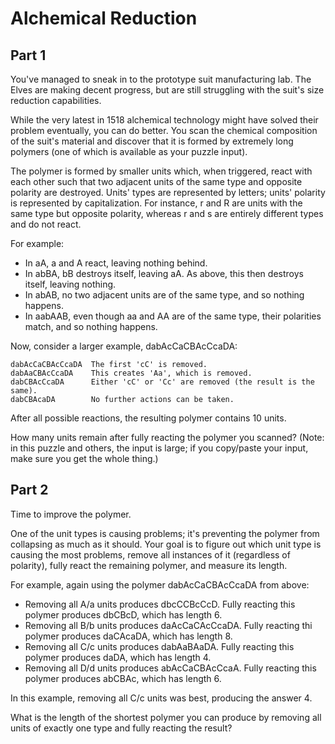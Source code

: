 Alchemical Reduction
====================

Part 1
------

You've managed to sneak in to the prototype suit manufacturing lab.
The Elves are making decent progress, but are still struggling with
the suit's size reduction capabilities.

While the very latest in 1518 alchemical technology might have
solved their problem eventually, you can do better. You scan the
chemical composition of the suit's material and discover that it
is formed by extremely long polymers (one of which is available as
your puzzle input).

The polymer is formed by smaller units which, when triggered, react
with each other such that two adjacent units of the same type and
opposite polarity are destroyed. Units' types are represented by
letters; units' polarity is represented by capitalization. For
instance, r and R are units with the same type but opposite polarity,
whereas r and s are entirely different types and do not react.

For example:

  - In aA, a and A react, leaving nothing behind.
  - In abBA, bB destroys itself, leaving aA. As above, this then destroys
    itself, leaving nothing.
  - In abAB, no two adjacent units are of the same type,
    and so nothing happens.
  - In aabAAB, even though aa and AA are of the same type, their
    polarities match, and so nothing happens.

Now, consider a larger example, dabAcCaCBAcCcaDA:

    dabAcCaCBAcCcaDA  The first 'cC' is removed.
    dabAaCBAcCcaDA    This creates 'Aa', which is removed.
    dabCBAcCcaDA      Either 'cC' or 'Cc' are removed (the result is the same).
    dabCBAcaDA        No further actions can be taken.

After all possible reactions, the resulting polymer contains 10 units.

How many units remain after fully reacting the polymer you scanned?
(Note: in this puzzle and others, the input is large; if you
copy/paste your input, make sure you get the whole thing.)


Part 2
------

Time to improve the polymer.

One of the unit types is causing problems; it's preventing the
polymer from collapsing as much as it should. Your goal is to figure
out which unit type is causing the most problems, remove all instances
of it (regardless of polarity), fully react the remaining polymer,
and measure its length.

For example, again using the polymer dabAcCaCBAcCcaDA from above:

  - Removing all A/a units produces dbcCCBcCcD. Fully reacting this
    polymer produces dbCBcD, which has length 6.
  - Removing all B/b units produces daAcCaCAcCcaDA. Fully reacting thi
    polymer produces daCAcaDA, which has length 8.
  - Removing all C/c units produces dabAaBAaDA. Fully reacting this
    polymer produces daDA, which has length 4.
  - Removing all D/d units produces abAcCaCBAcCcaA. Fully reacting
    this polymer produces abCBAc, which has length 6.

In this example, removing all C/c units was best, producing the answer 4.

What is the length of the shortest polymer you can produce by
removing all units of exactly one type and fully reacting the result?
